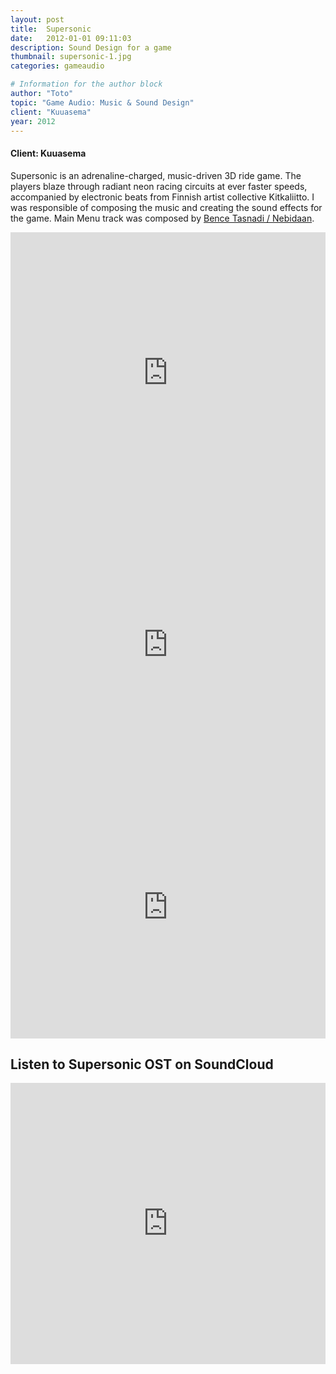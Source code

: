 ```yaml
---
layout: post
title:  Supersonic
date:   2012-01-01 09:11:03
description: Sound Design for a game
thumbnail: supersonic-1.jpg
categories: gameaudio

# Information for the author block
author: "Toto"
topic: "Game Audio: Music & Sound Design"
client: "Kuuasema"
year: 2012
---
```


#### Client: Kuuasema

Supersonic is an adrenaline-charged, music-driven 3D ride game. The players blaze through radiant neon racing circuits at ever faster speeds, accompanied by electronic beats from Finnish artist collective Kitkaliitto. I was responsible of composing the music and creating the sound effects for the game. Main Menu track was composed by <a href="https://www.youtube.com/watch?gl=SN&hl=fr&v=Mzya29CuL18">Bence Tasnadi / Nebidaan</a>. 

<iframe width="100%" height="450" scrolling="no" frameborder="no" allow="autoplay" src="https://w.soundcloud.com/player/?url=https%3A//api.soundcloud.com/playlists/767967&amp;color=%23ff1e95&amp;auto_play=false&amp;hide_related=false&amp;show_comments=true&amp;show_user=true&amp;show_reposts=false&amp;show_teaser=true"></iframe>

<iframe width="100%" height="420" src="https://www.youtube.com/embed/GtTY1U6uy0k" frameborder="0" allow="autoplay; encrypted-media" allowfullscreen></iframe>

<iframe width="100%" height="420" src="https://www.youtube.com/embed/WrzXJQR8bQQ" frameborder="0" allow="autoplay; encrypted-media" allowfullscreen></iframe>

## Listen to Supersonic OST on SoundCloud

<iframe width="100%" height="450" scrolling="no" frameborder="no" allow="autoplay" src="https://w.soundcloud.com/player/?url=https%3A//api.soundcloud.com/playlists/767967&amp;color=%23ff1e95&amp;auto_play=false&amp;hide_related=false&amp;show_comments=true&amp;show_user=true&amp;show_reposts=false&amp;show_teaser=true"></iframe>
